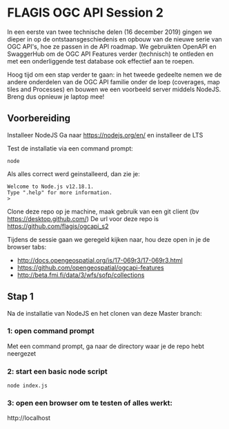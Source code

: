 # FLAGIS OGC API Session 2

In een eerste van twee technische delen (16 december 2019) gingen we dieper in op de ontstaansgeschiedenis en opbouw van de nieuwe serie van OGC API's, hoe ze passen in de API roadmap. We gebruikten OpenAPI en SwaggerHub om de OGC API Features verder (technisch) te ontleden en met een onderliggende test database ook effectief aan te roepen.

Hoog tijd om een stap verder te gaan: in het tweede gedeelte nemen we de andere onderdelen van de OGC API familie onder de loep (coverages, map tiles and Processes) en bouwen we een voorbeeld server middels NodeJS. Breng dus opnieuw je laptop mee!

## Voorbereiding

Installeer NodeJS
Ga naar https://nodejs.org/en/ en installeer de LTS

Test de installatie via een command prompt:
```
node
```

Als alles correct werd geinstalleerd, dan zie je:
```
Welcome to Node.js v12.18.1.
Type ".help" for more information.
>
```

Clone deze repo op je machine, maak gebruik van een git client (bv https://desktop.github.com/)
De url voor deze repo is https://github.com/flagis/ogcapi_s2

Tijdens de sessie gaan we geregeld kijken naar, hou deze open in je de browser tabs:
- http://docs.opengeospatial.org/is/17-069r3/17-069r3.html
- https://github.com/opengeospatial/ogcapi-features
- http://beta.fmi.fi/data/3/wfs/sofp/collections

## Stap 1

Na de installatie van NodeJS en het clonen van deze Master branch:

### 1: open command prompt
Met een command prompt, ga naar de directory waar je de repo hebt neergezet


### 2: start een basic node script
```
node index.js
```

### 3: open een browser om te testen of alles werkt:
http://localhost
